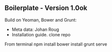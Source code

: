 ## Boilerplate - Version 1.0ok

Build on Yeoman, Bower and Grunt:

* Meta data: Johan Roug
* Installation guide.
clone repo

From terminal
npm install
bower install
grunt serve
